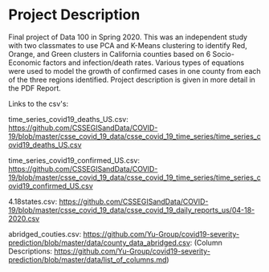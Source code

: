 # Project Description

Final project of Data 100 in Spring 2020. This was an independent study with two classmates to use PCA and K-Means clustering to identify Red, Orange, and Green clusters in California counties based on 6 Socio-Economic factors and infection/death rates. Various types of equations were used to model the growth of confirmed cases in one county from each of the three regions identified. Project description is given in more detail in the PDF Report.


Links to the csv's:

time_series_covid19_deaths_US.csv: https://github.com/CSSEGISandData/COVID-19/blob/master/csse_covid_19_data/csse_covid_19_time_series/time_series_covid19_deaths_US.csv

time_series_covid19_confirmed_US.csv: https://github.com/CSSEGISandData/COVID-19/blob/master/csse_covid_19_data/csse_covid_19_time_series/time_series_covid19_confirmed_US.csv

4.18states.csv: https://github.com/CSSEGISandData/COVID-19/blob/master/csse_covid_19_data/csse_covid_19_daily_reports_us/04-18-2020.csv

abridged_couties.csv: https://github.com/Yu-Group/covid19-severity-prediction/blob/master/data/county_data_abridged.csv: (Column Descriptions: https://github.com/Yu-Group/covid19-severity-prediction/blob/master/data/list_of_columns.md)
